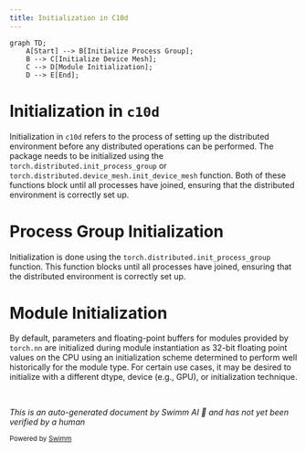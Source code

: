 ```yaml
---
title: Initialization in C10d
---
```

```mermaid
graph TD;
    A[Start] --> B[Initialize Process Group];
    B --> C[Initialize Device Mesh];
    C --> D[Module Initialization];
    D --> E[End];
```

# Initialization in <SwmToken path="test/inductor/test_snode_runtime.py" pos="17:0:0" line-data="c10d = torch.ops.c10d_functional">`c10d`</SwmToken>

Initialization in <SwmToken path="test/inductor/test_snode_runtime.py" pos="17:0:0" line-data="c10d = torch.ops.c10d_functional">`c10d`</SwmToken> refers to the process of setting up the distributed environment before any distributed operations can be performed. The package needs to be initialized using the `torch.distributed.init_process_group` or `torch.distributed.device_mesh.init_device_mesh` function. Both of these functions block until all processes have joined, ensuring that the distributed environment is correctly set up.

# Process Group Initialization

Initialization is done using the `torch.distributed.init_process_group` function. This function blocks until all processes have joined, ensuring that the distributed environment is correctly set up.

# Module Initialization

By default, parameters and floating-point buffers for modules provided by `torch.nn` are initialized during module instantiation as 32-bit floating point values on the CPU using an initialization scheme determined to perform well historically for the module type. For certain use cases, it may be desired to initialize with a different dtype, device (e.g., GPU), or initialization technique.

&nbsp;

*This is an auto-generated document by Swimm AI 🌊 and has not yet been verified by a human*

<SwmMeta version="3.0.0" repo-id="Z2l0aHViJTNBJTNBcHl0b3JjaC1hdXRvZG9jcy1kZW1vJTNBJTNBU3dpbW0tRGVtbw==" repo-name="pytorch-autodocs-demo"><sup>Powered by [Swimm](/)</sup></SwmMeta>

